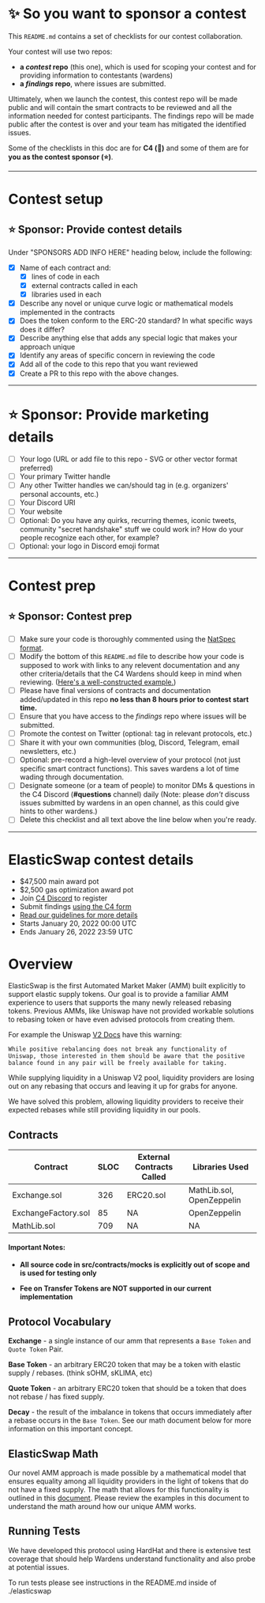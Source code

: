 # ✨ So you want to sponsor a contest

This `README.md` contains a set of checklists for our contest collaboration.

Your contest will use two repos: 
- **a _contest_ repo** (this one), which is used for scoping your contest and for providing information to contestants (wardens)
- **a _findings_ repo**, where issues are submitted. 

Ultimately, when we launch the contest, this contest repo will be made public and will contain the smart contracts to be reviewed and all the information needed for contest participants. The findings repo will be made public after the contest is over and your team has mitigated the identified issues.

Some of the checklists in this doc are for **C4 (🐺)** and some of them are for **you as the contest sponsor (⭐️)**.

---

# Contest setup

## ⭐️ Sponsor: Provide contest details

Under "SPONSORS ADD INFO HERE" heading below, include the following:

- [X] Name of each contract and:
  - [X] lines of code in each
  - [X] external contracts called in each
  - [X] libraries used in each
- [X] Describe any novel or unique curve logic or mathematical models implemented in the contracts
- [X] Does the token conform to the ERC-20 standard? In what specific ways does it differ?
- [X] Describe anything else that adds any special logic that makes your approach unique
- [X] Identify any areas of specific concern in reviewing the code
- [X] Add all of the code to this repo that you want reviewed
- [X] Create a PR to this repo with the above changes.

---

# ⭐️ Sponsor: Provide marketing details

- [ ] Your logo (URL or add file to this repo - SVG or other vector format preferred)
- [ ] Your primary Twitter handle
- [ ] Any other Twitter handles we can/should tag in (e.g. organizers' personal accounts, etc.)
- [ ] Your Discord URI
- [ ] Your website
- [ ] Optional: Do you have any quirks, recurring themes, iconic tweets, community "secret handshake" stuff we could work in? How do your people recognize each other, for example? 
- [ ] Optional: your logo in Discord emoji format

---

# Contest prep

## ⭐️ Sponsor: Contest prep
- [ ] Make sure your code is thoroughly commented using the [NatSpec format](https://docs.soliditylang.org/en/v0.5.10/natspec-format.html#natspec-format).
- [ ] Modify the bottom of this `README.md` file to describe how your code is supposed to work with links to any relevent documentation and any other criteria/details that the C4 Wardens should keep in mind when reviewing. ([Here's a well-constructed example.](https://github.com/code-423n4/2021-06-gro/blob/main/README.md))
- [ ] Please have final versions of contracts and documentation added/updated in this repo **no less than 8 hours prior to contest start time.**
- [ ] Ensure that you have access to the _findings_ repo where issues will be submitted.
- [ ] Promote the contest on Twitter (optional: tag in relevant protocols, etc.)
- [ ] Share it with your own communities (blog, Discord, Telegram, email newsletters, etc.)
- [ ] Optional: pre-record a high-level overview of your protocol (not just specific smart contract functions). This saves wardens a lot of time wading through documentation.
- [ ] Designate someone (or a team of people) to monitor DMs & questions in the C4 Discord (**#questions** channel) daily (Note: please *don't* discuss issues submitted by wardens in an open channel, as this could give hints to other wardens.)
- [ ] Delete this checklist and all text above the line below when you're ready.

---

# ElasticSwap contest details
- $47,500 main award pot
- $2,500 gas optimization award pot
- Join [C4 Discord](https://discord.gg/code4rena) to register
- Submit findings [using the C4 form](https://code4rena.com/contests/2022-01-elasticswap-contest/submit)
- [Read our guidelines for more details](https://docs.code4rena.com/roles/wardens)
- Starts January 20, 2022 00:00 UTC
- Ends January 26, 2022 23:59 UTC

# Overview
ElasticSwap is the first Automated Market Maker (AMM) built explicitly to support elastic supply tokens. Our goal is to provide
a familiar AMM experience to users that supports the many newly released rebasing tokens.  Previous AMMs, like Uniswap have
not provided workable solutions to rebasing token or have even advised protocols from creating them. 

For example the Uniswap [V2 Docs](https://docs.uniswap.org/protocol/V2/reference/smart-contracts/common-errors#rebasing-tokens) have this warning:

```
While positive rebalancing does not break any functionality of Uniswap, those interested in them should be aware that the positive balance found in any pair will be freely available for taking.
```

While supplying liquidity in a Uniswap V2 pool, liquidity providers are losing out on any rebasing that occurs and leaving it up for grabs for anyone.

We have solved this problem, allowing liquidity providers to receive their expected rebases while still providing liquidity in our pools. 

## Contracts

| Contract | SLOC | External Contracts Called | Libraries Used|
|----------|------|---------------------------|---------------|
| Exchange.sol | 326 | ERC20.sol | MathLib.sol, OpenZeppelin |
| ExchangeFactory.sol | 85 | NA | OpenZeppelin |
| MathLib.sol | 709 | NA | NA |

#### Important Notes:

 - **All source code in src/contracts/mocks is explicitly out of scope and is used for testing only**

 - **Fee on Transfer Tokens are NOT supported in our current implementation**

## Protocol Vocabulary

**Exchange** - a single instance of our amm that represents a `Base Token` and `Quote Token` Pair.

**Base Token** - an arbitrary ERC20 token that may be a token with elastic supply / rebases. (think sOHM, sKLIMA, etc)

**Quote Token** - an arbitrary ERC20 token that should be a token that does not rebase / has fixed supply.

**Decay** - the result of the imbalance in tokens that occurs immediately after a rebase occurs in the `Base Token`. See our math document below for more information on this important concept. 


## ElasticSwap Math

Our novel AMM approach is made possible by a mathematical model that ensures equality among all liquidity providers in the light of
tokens that do not have a fixed supply. The math that allows for this functionality is outlined in this [document](https://github.com/ElasticSwap/elasticswap/blob/develop/ElasticSwapMath.md). Please review the examples in this document to understand the math around how our unique AMM works.

## Running Tests
We have developed this protocol using HardHat and there is extensive test coverage that should
help Wardens understand functionality and also probe at potential issues.

To run tests please see instructions in the README.md inside of ./elasticswap
